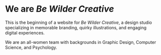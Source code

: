 # We are *Be Wilder Creative*

This is the beginning of a website for *Be Wilder Creative*, a design studio specializing in memorable branding, quirky illustrations, and engaging digital experiences.

We are an all-women team with backgrounds in Graphic Design, Computer Science, and Psychology.